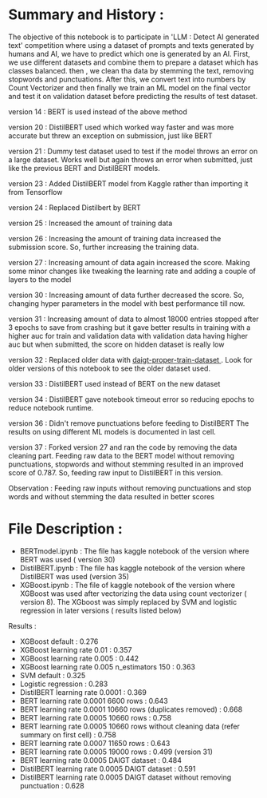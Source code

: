 # Summary and History :

The objective of this notebook is to participate in 'LLM : Detect AI generated text' competition where using a dataset of prompts and texts generated by humans and AI, we have to predict which one is generated by an AI. 
First, we use different datasets and combine them to prepare a dataset which has classes balanced. then , we clean tha data by stemming the text, removing stopwords and punctuations. After this, we convert text into numbers by Count Vectorizer and then finally we train an ML model on the final vector and test it on validation dataset before predicting the results of test dataset. 

version 14 : BERT is used instead of the above method

version 20 : DistilBERT used which worked way faster and was more accurate but threw an exception on submission, just like BERT

version 21 : Dummy test dataset used to test if the model throws an error on a large dataset. Works well but again throws an error when submitted, just like the previous BERT and DistilBERT models.

version 23 : Added DistilBERT model from Kaggle rather than importing it from Tensorflow

version 24 : Replaced Distilbert by BERT

version 25 : Increased the amount of training data

version 26 : Increasing the amount of training data increased the submission score. So, further increasing the training data.

version 27 : Increasing amount of data again increased the score. Making some minor changes like tweaking the learning rate and adding a couple of layers to the model

version 30 : Increasing amount of data further decreased the score. So, changing hyper parameters in the model with best performance till now.

version 31 : Increasing amount of data to almost 18000 entries stopped after 3 epochs to save from crashing but it gave better results in training with a higher auc for train and validation data with validation data having higher auc but when submitted, the score on hidden dataset is really low

version 32 : Replaced older data with [daigt-proper-train-dataset ](https://www.kaggle.com/datasets/thedrcat/daigt-proper-train-dataset?select=train_drcat_01.csv) . Look for older versions of this notebook to see the older dataset used.

version 33 : DistilBERT used instead of BERT on the new dataset

version 34 : DistilBERT gave notebook timeout error so reducing epochs to reduce notebook runtime.

version 36 : Didn't remove punctuations before feeding to DistilBERT
The results on using different ML models is documented in last cell.

version 37 : Forked version 27 and ran the code by removing the data cleaning part. Feeding raw data to the BERT model without removing punctuations, stopwords and without stemming resulted in an improved score of 0.787. So, feeding raw input to DistilBERT in this version.

Observation : Feeding raw inputs without removing punctuations and stop words and without stemming the data resulted in better scores

# File Description :

* BERTmodel.ipynb : The file has kaggle notebook of the version where BERT was used ( version 30)
* DistilBERT.ipynb : The file has kaggle notebook  of the version where DistilBERT was used (version 35)
* XGBoost.ipynb : The file of kaggle notebook of the version where XGBoost was used after vectorizing the data using count vectorizer ( version 8). The XGboost was simply replaced by SVM and logistic regression in later versions ( results listed below)


Results :
* XGBoost default : 0.276
* XGBoost learning rate 0.01 : 0.357
* XGBoost learning rate 0.005 : 0.442
* XGBoost learning rate 0.005 n_estimators 150 : 0.363
* SVM default : 0.325
* Logistic regression : 0.283
* DistilBERT learning rate 0.0001 : 0.369
* BERT learning rate 0.0001 6600 rows : 0.643
* BERT learning rate 0.0001 10660 rows (duplicates removed) : 0.668
* BERT learning rate 0.0005 10660 rows : 0.758
* BERT learning rate 0.0005 10660 rows without cleaning data (refer summary on first cell) : 0.758
* BERT learning rate 0.0007 11650 rows : 0.643
* BERT learning rate 0.0005 19000 rows : 0.499 (version 31)
* BERT learning rate 0.0005 DAIGT dataset : 0.484
* DistilBERT learning rate 0.0005 DAIGT dataset : 0.591
* DistilBERT learning rate 0.0005 DAIGT dataset without removing punctuation : 0.628
